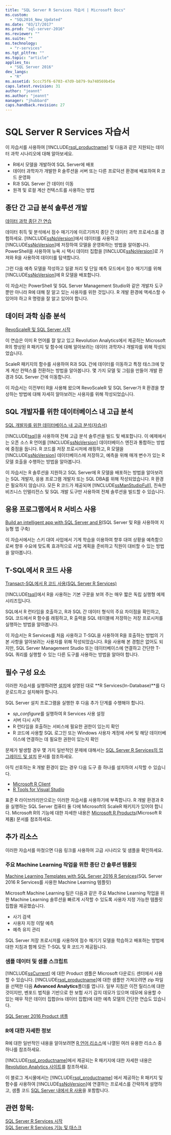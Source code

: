 ```yaml
---
title: "SQL Server R Services 자습서 | Microsoft Docs"
ms.custom: 
  - "SQL2016_New_Updated"
ms.date: "03/17/2017"
ms.prod: "sql-server-2016"
ms.reviewer: ""
ms.suite: ""
ms.technology: 
  - "r-services"
ms.tgt_pltfrm: ""
ms.topic: "article"
applies_to: 
  - "SQL Server 2016"
dev_langs: 
  - "R"
ms.assetid: 5ccc75f6-6703-47d9-b879-9a740569b45e
caps.latest.revision: 31
author: "jeannt"
ms.author: "jeannt"
manager: "jhubbard"
caps.handback.revision: 27
---
```

# SQL Server R Services 자습서
이 자습서를 사용하여 [!INCLUDE[rsql_productname](../../includes/rsql-productname-md.md)] 및 다음과 같은 지원되는 데이터 과학 시나리오에 대해 알아보세요.

+ R에서 모델을 개발하여 SQL Server에 배포
+ 데이터 과학자가 개발한 R 솔루션을 서버 또는 다른 프로덕션 환경에 배포하여 R 코드 운영화
+ R과 SQL Server 간 데이터 이동
+ 원격 및 로컬 계산 컨텍스트를 사용하는 방법
  

## <a name="a-namebkmkend-to-endadeveloping-an-end-to-end-advanced-analytics-solution"></a><a name="bkmk_end-to-end"></a>종단 간 고급 분석 솔루션 개발  

[데이터 과학 종단 간 연습](../../advanced-analytics/r-services/data-science-end-to-end-walkthrough.md) 

데이터 취득 및 분석에서 점수 매기기에 이르기까지 종단 간 데이터 과학 프로세스를 경험하세요. [!INCLUDE[ssNoVersion](../../includes/ssnoversion-md.md)]에서 데이터를 사용하고 [!INCLUDE[ssNoVersion](../../includes/ssnoversion-md.md)]에 저장하여 모델을 운영화하는 방법을 알아봅니다.  
PowerShell을 사용하여 뉴욕 시 택시 데이터 집합을 [!INCLUDE[ssNoVersion](../../includes/ssnoversion-md.md)]로 가져와 R을 사용하여 데이터를 탐색합니다. 

그런 다음 예측 모델을 작성하고 일괄 처리 및 단일 예측 모드에서 점수 매기기를 위해 [!INCLUDE[ssNoVersion](../../includes/ssnoversion-md.md)]에 R 모델을 배포합니다. 

  
이 자습서는 PowerShell 및 SQL Server Management Studio와 같은 개발자 도구뿐만 아니라 R에 대해 잘 알고 있는 사용자를 위한 것입니다. R 개발 환경에 액세스할 수 있어야 하고 R 명령을 잘 알고 있어야 합니다. 
  
## <a name="a-namebkmkdatascienceadata-science-deep-dive"></a><a name="bkmk_dataScience"></a>데이터 과학 심층 분석  

[RevoScaleR 및 SQL Server 시작](http://go.microsoft.com/fwlink/?LinkID=691640&clcid=0x809)  

이 연습은 이미 R 언어를 잘 알고 있고 Revolution Analytics에서 제공하는 Microsoft R의 향상된 R 패키지 및 함수에 대해 알아보려는 데이터 과학자나 개발자를 위해 작성되었습니다. 

ScaleR 패키지의 함수를 사용하여 R과 SQL 간에 데이터를 이동하고 특정 태스크에 맞게 계산 컨텍스를 전환하는 방법을 알아봅니다. 몇 가지 모델 및 그림을 만들어 개발 환경과 SQL Server 간에 이동합니다.  
  
이 자습서는 이전부터 R을 사용해 왔으며 RevoScaleR 및 SQL Server가 R 환경을 향상하는 방법에 대해 자세히 알아보려는 사용자를 위해 작성되었습니다.

## <a name="in-database-advanced-analytics-for-the-sql-developer"></a>SQL 개발자를 위한 데이터베이스 내 고급 분석  
  
[SQL 개발자를 위한 데이터베이스 내 고급 분석&#40;자습서&#41;](../../advanced-analytics/r-services/in-database-advanced-analytics-for-sql-developers-tutorial.md)

[!INCLUDE[tsql](../../includes/tsql-md.md)]을 사용하여 전체 고급 분석 솔루션을 빌드 및 배포합니다. 이 예제에서는 오픈 소스 R 언어를 [!INCLUDE[ssNoVersion](../../includes/ssnoversion-md.md)] 데이터베이스 엔진과 통합하는 방법에 중점을 둡니다. R 코드를 저장 프로시저에 래핑하고, R 모델을 [!INCLUDE[ssNoVersion](../../includes/ssnoversion-md.md)] 데이터베이스에 저장하고, 예측을 위해 매개 변수가 있는 R 모델 호출을 수행하는 방법을 알아봅니다. 
  
이 자습서는 R 솔루션을 지원하고 SQL Server에 R 모델을 배포하는 방법을 알아보려는 SQL 개발자, 응용 프로그램 개발자 또는 SQL DBA를 위해 작성되었습니다.  R 환경은 필요하지 않습니다. 모든 R 코드가 제공되며 [!INCLUDE[ssManStudioFull](../../includes/ssmanstudiofull-md.md)], 친숙한 비즈니스 인텔리전스 및 SQL 개발 도구만 사용하여 전체 솔루션을 빌드할 수 있습니다.   

## <a name="use-r-services-in-an-application"></a>응용 프로그램에서 R 서비스 사용

[Build an intelligent app with SQL Server and R](https://www.microsoft.com/sql-server/developer-get-started/r)(SQL Server 및 R을 사용하여 지능형 앱 구축)

이 자습서에서는 스키 대여 사업에서 기계 학습을 이용하여 향후 대여 상황을 예측함으로써 향후 수요에 맞도록 효과적으로 사업 계획을 준비하고 직원이 대비할 수 있는 방법을 알아봅니다.


## <a name="using-r-code-in-t-sql"></a>T-SQL에서 R 코드 사용  

[Transact-SQL에서 R 코드 사용&#40;SQL Server R Services&#41;](../../advanced-analytics/r-services/using-r-code-in-transact-sql-sql-server-r-services.md)  

[!INCLUDE[tsql](../../includes/tsql-md.md)]에서 R을 사용하는 기본 구문을 보여 주는 매우 짧은 독립 실행형 예제 시리즈입니다. 

SQL에서 R 런타임을 호출하고, R과 SQL 간 데이터 형식의 주요 차이점을 확인하고, SQL 코드에서 R 함수를 래핑하고, R 출력을 SQL 테이블에 저장하는 저장 프로시저를 실행하는 방법을 알아봅니다.
  
이 자습서는 R Services를 처음 사용하고 T-SQL을 사용하여 R을 호출하는 방법의 기본 사항을 알아보려는 사용자를 위해 작성되었습니다. R을 사용해 본 경험은 없어도 되지만, SQL Server Management Studio 또는 데이터베이스에 연결하고 간단한 T-SQL 쿼리를 실행할 수 있는 다른 도구를 사용하는 방법을 알아야 합니다.

  
## <a name="a-namebkmkprerequisitesaprerequisites"></a><a name="bkmk_Prerequisites"></a>필수 구성 요소
  
이러한 자습서를 실행하려면 [ 설치](../../advanced-analytics/r-services/set-up-sql-server-r-services-in-database.md)에 설명된 대로 **R Services(In-Database)**를 다운로드하고 설치해야 합니다.

SQL Server 설치 프로그램을 실행한 후 다음 추가 단계를 수행해야 합니다.
+ *sp_configure*를 실행하여 R Services 사용 설정
+ 서버 다시 시작
+ R 런타임을 호출하는 서비스에 필요한 권한이 있는지 확인
+ R 코드에 사용할 SQL 로그인 또는 Windows 사용자 계정에 서버 및 해당 데이터베이스에 연결하는 데 필요한 권한이 있는지 확인

문제가 발생할 경우 몇 가지 일반적인 문제에 대해서는 [SQL Server R Services의 업그레이드 및 설치](../../advanced-analytics/r-services/upgrade-and-installation-faq-sql-server-r-services.md) 문서를 참조하세요.

아직 선호하는 R 개발 환경이 없는 경우 다음 도구 중 하나를 설치하여 시작할 수 있습니다.

+ [Microsoft R Client](https://msdn.microsoft.com/microsoft-r/r-client-get-started)
+ [R Tools for Visual Studio](https://www.visualstudio.com/vs/rtvs/)

표준 R 라이브러리만으로는 이러한 자습서를 사용하기에 부족합니다. R 개발 환경과 R을 실행하는 SQL Server 컴퓨터 둘 다에 Microsoft의 ScaleR 패키지가 있어야 합니다. Microsoft R의 기능에 대한 자세한 내용은 [Microsoft R Products](https://msdn.microsoft.com/microsoft-r/microsoft-r-getting-started#compare-prods)(Microsoft R 제품) 문서를 참조하세요.

## <a name="additional-resources"></a>추가 리소스

이러한 자습서를 마쳤으면 다음 링크를 사용하여 고급 시나리오 및 샘플을 확인하세요.
  
### <a name="end-to-end-solution-templates-for-key-machine-learning-tasks"></a>주요 Machine Learning 작업을 위한 종단 간 솔루션 템플릿  

[Machine Learning Templates with SQL Server 2016 R Services](https://blogs.technet.microsoft.com/machinelearning/2016/03/23/machine-learning-templates-with-sql-server-2016-r-services/)(SQL Server 2016 R Services를 사용한 Machine Learning 템플릿)  

Microsoft Machine Learning 팀은 다음과 같은 주요 Machine Learning 작업을 위한 Machine Learning 솔루션을 빠르게 시작할 수 있도록 사용자 지정 가능한 템플릿 집합을 제공했습니다.  
* 사기 검색  
* 사용자 지정 이탈 예측  
* 예측 유지 관리  
  
SQL Server 저장 프로시저를 사용하여 점수 매기기 모델을 학습하고 배포하는 방법에 대한 지침과 함께 모든 T-SQL 및 R 코드가 제공됩니다. 

### <a name="sample-data-and-sample-scripts"></a>샘플 데이터 및 샘플 스크립트  
[!INCLUDE[ssCurrent](../../includes/sscurrent-md.md)] 에 대한 Product 샘플은 Microsoft 다운로드 센터에서 사용할 수 있습니다. [!INCLUDE[rsql_productname](../../includes/rsql-productname-md.md)]에 대한 샘플만 가져오려면 zip 파일을 선택한 다음 **Advanced Analytics**폴더를 엽니다.  일부 지침은 이전 릴리스에 대한 것이지만, 벤포드 법칙을 기반으로 한 보험 사기 감지 데모가 있으며 데모에 유용할 수 있는 매우 작은 데이터 집합(Iris 데이터 집합)에 대한 예측 모델의 간단한 연습도 있습니다.
  
[SQL Server 2016 Product 샘플](https://www.microsoft.com/en-us/download/details.aspx?id=49502)  
### <a name="learn-more-about-r"></a>R에 대한 자세한 정보  
R에 대한 일반적인 내용을 알아보려면 [R 언어 리소스](http://revolutionanalytics.com/r-language-resources)에 나열된 여러 유용한 리소스 중 하나를 참조하세요.  
  
[!INCLUDE[rsql_productname](../../includes/rsql-productname-md.md)]에서 제공되는 R 패키지에 대한 자세한 내용은  [Revolution Analytics 사이트](http://go.microsoft.com/fwlink/?LinkId=691541)를 참조하세요.  
  
이 블로그 게시물에서는 [!INCLUDE[rsql_productname](../../includes/rsql-productname-md.md)] 에서 제공하는 R 패키지 및 함수를 사용하여 [!INCLUDE[ssNoVersion](../../includes/ssnoversion-md.md)]에 연결하는 프로세스를 간략하게 설명하고, 샘플 코드 [SQL Server 내에서 R 사용](http://blog.revolutionanalytics.com/2015/10/previewing-using-revolution-r-enterprise-inside-sql-server.html)을 포함합니다.  
  
## <a name="see-also"></a>관련 항목:  
[SQL Server R Services 시작](../../advanced-analytics/r-services/getting-started-with-sql-server-r-services.md)  
[SQL Server R Services 기능 및 태스크](../../advanced-analytics/r-services/sql-server-r-services-features-and-tasks.md)  
  
